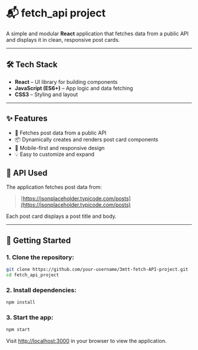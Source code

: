 # 📬 fetch\_api project

A simple and modular **React** application that fetches data from a public API and displays it in clean, responsive post cards.

&#x20;&#x20;

---

## 🛠️ Tech Stack

- **React** – UI library for building components
- **JavaScript (ES6+)** – App logic and data fetching
- **CSS3** – Styling and layout

---

## ✨ Features

- 🔄 Fetches post data from a public API
- 📦 Dynamically creates and renders post card components
- 📱 Mobile-first and responsive design
- 💡 Easy to customize and expand


## 📡 API Used

The application fetches post data from:

> [https://jsonplaceholder.typicode.com/posts](https://jsonplaceholder.typicode.com/posts)

Each post card displays a post title and body.

---

## 🚀 Getting Started

### 1. Clone the repository:

```bash
git clone https://github.com/your-username/3mtt-fetch-API-project.git
cd fetch_api_project
```

### 2. Install dependencies:

```bash
npm install
```

### 3. Start the app:

```bash
npm start
```

Visit [http://localhost:3000](http://localhost:3000) in your browser to view the application.
